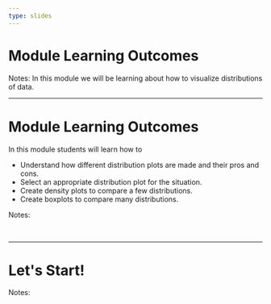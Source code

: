 ```yaml
---
type: slides
---
```


# Module Learning Outcomes

Notes: In this module we will be learning about how to visualize distributions of data.

---

# Module Learning Outcomes

In this module students will learn how to

- Understand how different distribution plots are made and their pros and cons.
- Select an appropriate distribution plot for the situation.
- Create density plots to compare a few distributions.
- Create boxplots to compare many distributions.

Notes: 

<br>

---

# Let's Start!

Notes:

<br>
